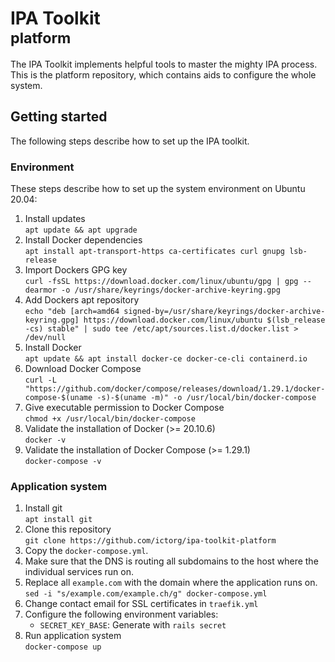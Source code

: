 # IPA Toolkit <br> <small>platform</small>

The IPA Toolkit implements helpful tools to master the mighty IPA process. This is the platform repository, which contains aids to configure the whole system.

## Getting started
The following steps describe how to set up the IPA toolkit.

### Environment
These steps describe how to set up the system environment on Ubuntu 20.04:

1. Install updates <br> `apt update && apt upgrade`
1. Install Docker dependencies <br> `apt install apt-transport-https ca-certificates curl gnupg lsb-release`
1. Import Dockers GPG key <br> `curl -fsSL https://download.docker.com/linux/ubuntu/gpg | gpg --dearmor -o /usr/share/keyrings/docker-archive-keyring.gpg`
1. Add Dockers apt repository <br> `echo "deb [arch=amd64 signed-by=/usr/share/keyrings/docker-archive-keyring.gpg] https://download.docker.com/linux/ubuntu $(lsb_release -cs) stable" | sudo tee /etc/apt/sources.list.d/docker.list > /dev/null`
1. Install Docker <br> `apt update && apt install docker-ce docker-ce-cli containerd.io`
1. Download Docker Compose <br> `curl -L "https://github.com/docker/compose/releases/download/1.29.1/docker-compose-$(uname -s)-$(uname -m)" -o /usr/local/bin/docker-compose`
1. Give executable permission to Docker Compose <br> `chmod +x /usr/local/bin/docker-compose`
1. Validate the installation of Docker (>= 20.10.6) <br> `docker -v`
1. Validate the installation of Docker Compose (>= 1.29.1) <br> `docker-compose -v`

### Application system
1. Install git <br> `apt install git`
1. Clone this repository <br> `git clone https://github.com/ictorg/ipa-toolkit-platform`
1. Copy the `docker-compose.yml`.
1. Make sure that the DNS is routing all subdomains to the host where the individual services run on.
1. Replace all `example.com` with the domain where the application runs on. <br> `sed -i "s/example.com/example.ch/g" docker-compose.yml`
1. Change contact email for SSL certificates in `traefik.yml`
1. Configure the following environment variables:
   - `SECRET_KEY_BASE`: Generate with `rails secret`
1. Run application system <br> `docker-compose up`